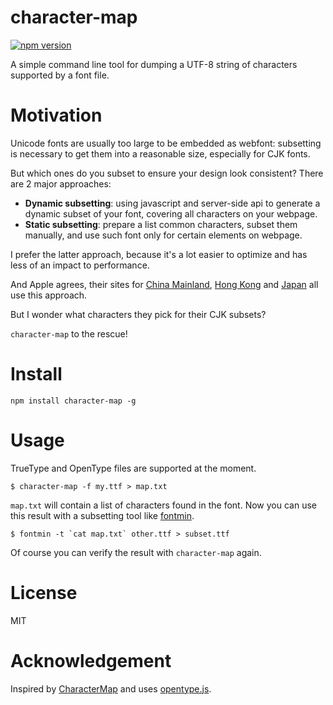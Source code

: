 
character-map
=============

[![npm version][npm-image]][npm-url]

A simple command line tool for dumping a UTF-8 string of characters supported by a font file.


# Motivation

Unicode fonts are usually too large to be embedded as webfont: subsetting is necessary to get them into a reasonable size, especially for CJK fonts.

But which ones do you subset to ensure your design look consistent? There are 2 major approaches:

- **Dynamic subsetting**: using javascript and server-side api to generate a dynamic subset of your font, covering all characters on your webpage.
- **Static subsetting**: prepare a list common characters, subset them manually, and use such font only for certain elements on webpage.

I prefer the latter approach, because it's a lot easier to optimize and has less of an impact to performance.

And Apple agrees, their sites for [China Mainland](http://www.apple.com/cn/environment/), [Hong Kong](http://www.apple.com/hk/environment/) and [Japan](http://www.apple.com/jp/environment/) all use this approach.

But I wonder what characters they pick for their CJK subsets?

`character-map` to the rescue!


# Install

`npm install character-map -g`


# Usage

TrueType and OpenType files are supported at the moment.

```
$ character-map -f my.ttf > map.txt
```

`map.txt` will contain a list of characters found in the font. Now you can use this result with a subsetting tool like [fontmin](https://github.com/ecomfe/fontmin).

```
$ fontmin -t `cat map.txt` other.ttf > subset.ttf
```

Of course you can verify the result with `character-map` again.


# License

MIT


# Acknowledgement

Inspired by [CharacterMap](https://github.com/bluejamesbond/CharacterMap) and uses [opentype.js](https://github.com/nodebox/opentype.js).


[npm-image]: https://img.shields.io/npm/v/character-map.svg?style=flat-square
[npm-url]: https://www.npmjs.com/package/character-map
